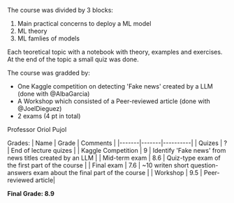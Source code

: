 The course was divided by 3 blocks:
1) Main practical concerns to deploy a ML model
2) ML theory
3) ML famlies of models

Each teoretical topic with a notebook with theory, examples and exercises. At the end of the topic a small quiz was done.

The course was gradded by:
- One Kaggle competition on detecting 'Fake news' created by a LLM (done with @AlbaGarcia)
- A Workshop which consisted of a Peer-reviewed article (done with @JoelDieguez)
- 2 exams (4 pt in total)

Professor Oriol Pujol

Grades:
| Name | Grade | Comments |
  |-------|-------|----------|
  | Quizes | ? | End of lecture quizes |
  | Kaggle Competition | 9 | Identify 'Fake news' from news titles created by an LLM |
  | Mid-term exam | 8.6 | Quiz-type exam of the first part of the course |
  | Final exam | 7.6 | ~10 writen short question-answers exam about the final part of the course |
  | Workshop   | 9.5 | Peer-reviewed article|

**Final Grade: 8.9**
